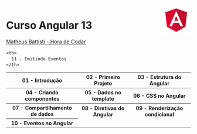  <img src="angular.png" with="80" height="80" align="right">
<!-- https://angular.io/presskit-->

# Curso Angular 13 
<a href="https://www.youtube.com/playlist?list=PLnDvRpP8Bnex2GQEN0768_AxZg_RaIGmw">Matheus Battisti - Hora de Codar</a>
<table>
  <tr>
    <th> 
       01 - Introdução
    </th>
    <th>
       02 - Primeiro Projeto
    </th>
    <th>
      03 - Estrutura do Angular
    </th>
  </tr>
  <tr>
    <th>
      04 - Criando componentes
    </th>
    <th>
      05 - Dados no template
    </th>
      <th>
      06 - CSS no Angular
    </th>
  </tr>
    <th>
     07 - Compartilhamento de dados
    </th>
    <th>
      08 - Diretivas do Angular
    </th>
     <th>
      09 - Renderização condicional
    </th>
  </tr>
  
  <tr>
    <th>
      10 - Eventos no Angular
    </th>
  </tr>
  
    <th>
      11 - Emitindo Eventos
    </th>
  </tr>
  <!--
  <tr>
    <th>
      12 - Renderização de listas
    </th>
  </tr>
  <tr>
    <th>
      13 - Importancia das interfaces no Angular
    </th>
  </tr>
  <tr>
    <th>
      14 - Pipe Operators no Angular
    </th>
  </tr>
  <tr>
    <th>
      15 - To way data binding no Angular
    </th>
  </tr>
  <tr>
    <th>
      16 - Services do Angular
    </th>
  </tr>
  <tr>
    <th>
      17 - Angular router
    </th>
  </tr>
  <tr>
    <th>
      18 - Requisições HTTP
    </th>
  </tr>
  <tr>
    <th>
      19 - Dynamic routers - selecionando dado individual  
    </th>
  </tr>
  <tr>
    <th>
      20 - Excluindo dados pelo service
    </th>
  </tr>
  //projeto
    -->
</table>
